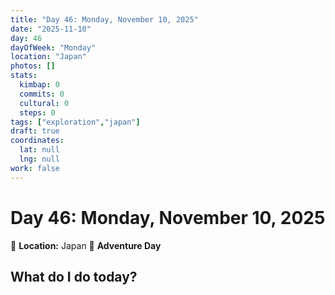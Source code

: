 ```yaml
---
title: "Day 46: Monday, November 10, 2025"
date: "2025-11-10"
day: 46
dayOfWeek: "Monday"
location: "Japan"
photos: []
stats:
  kimbap: 0
  commits: 0
  cultural: 0
  steps: 0
tags: ["exploration","japan"]
draft: true
coordinates:
  lat: null
  lng: null
work: false
---
```

# Day 46: Monday, November 10, 2025

📍 **Location:** Japan
🎒 **Adventure Day**

## What do I do today?


